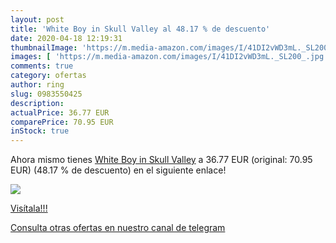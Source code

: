```yaml
---
layout: post
title: 'White Boy in Skull Valley al 48.17 % de descuento'
date: 2020-04-18 12:19:31
thumbnailImage: 'https://m.media-amazon.com/images/I/41DI2vWD3mL._SL200_.jpg'
images: [ 'https://m.media-amazon.com/images/I/41DI2vWD3mL._SL200_.jpg' ]
comments: true
category: ofertas
author: ring
slug: 0983550425
description:
actualPrice: 36.77 EUR
comparePrice: 70.95 EUR
inStock: true
---
```


Ahora mismo tienes [White Boy in Skull Valley](https://www.amazon.es/dp/0983550425/?tag=redken-21) a 36.77 EUR (original: 70.95 EUR) (48.17 %  de descuento) en el siguiente enlace!

[![](https://m.media-amazon.com/images/I/41DI2vWD3mL._SL200_.jpg)](https://www.amazon.es/dp/0983550425/?tag=redken-21)

[Visítala!!!](https://www.amazon.es/dp/0983550425/?tag=redken-21)

[Consulta otras ofertas en nuestro canal de telegram](https://t.me/s/ofertas25)
